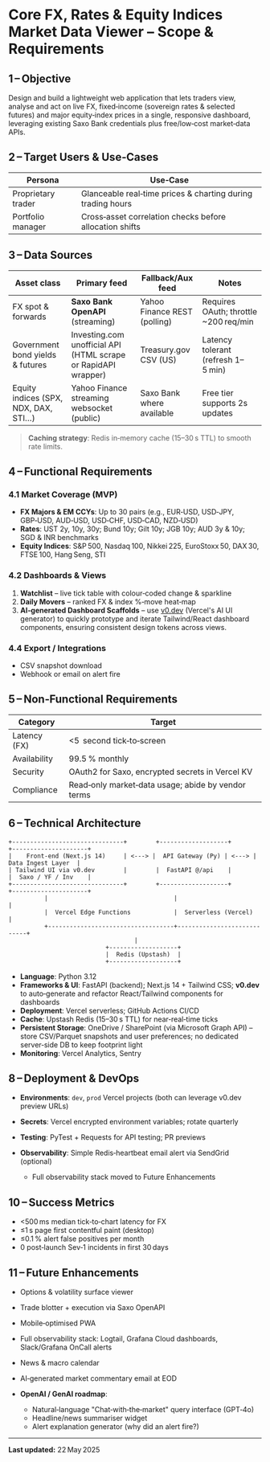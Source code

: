 # Core FX, Rates & Equity Indices Market Data Viewer – Scope & Requirements

## 1 – Objective

Design and build a lightweight web application that lets traders view, analyse and act on live FX, fixed‑income (sovereign rates & selected futures) and major equity‑index prices in a single, responsive dashboard, leveraging existing Saxo Bank credentials plus free/low‑cost market‑data APIs.

## 2 – Target Users & Use‑Cases

| Persona            | Use‑Case                                                    |
| ------------------ | ----------------------------------------------------------- |
| Proprietary trader | Glanceable real‑time prices & charting during trading hours |
| Portfolio manager  | Cross‑asset correlation checks before allocation shifts     |

## 3 – Data Sources

| Asset class                          | Primary feed                                                   | Fallback/Aux feed            | Notes                                  |
| ------------------------------------ | -------------------------------------------------------------- | ---------------------------- | -------------------------------------- |
| FX spot & forwards                   | **Saxo Bank OpenAPI** (streaming)                              | Yahoo Finance REST (polling) | Requires OAuth; throttle \~200 req/min |
| Government bond yields & futures     | Investing.com unofficial API (HTML scrape or RapidAPI wrapper) | Treasury.gov CSV (US)        | Latency tolerant (refresh 1–5 min)     |
| Equity indices (SPX, NDX, DAX, STI…) | Yahoo Finance streaming websocket (public)                     | Saxo Bank where available    | Free tier supports 2s updates          |

> **Caching strategy**: Redis in‑memory cache (15–30 s TTL) to smooth rate limits.

## 4 – Functional Requirements

### 4.1 Market Coverage (MVP)

* **FX Majors & EM CCYs**: Up to 30 pairs (e.g., EUR‑USD, USD‑JPY, GBP‑USD, AUD‑USD, USD‑CHF, USD‑CAD, NZD‑USD)
* **Rates**: UST 2y, 10y, 30y; Bund 10y; Gilt 10y; JGB 10y; AUD 3y & 10y; SGD & INR benchmarks
* **Equity Indices**: S\&P 500, Nasdaq 100, Nikkei 225, EuroStoxx 50, DAX 30, FTSE 100, Hang Seng, STI

### 4.2 Dashboards & Views

1. **Watchlist** – live tick table with colour‑coded change & sparkline
2. **Daily Movers** – ranked FX & index %‑move heat‑map
3. **AI‑generated Dashboard Scaffolds** – use [v0.dev](https://v0.dev) (Vercel's AI UI generator) to quickly prototype and iterate Tailwind/React dashboard components, ensuring consistent design tokens across views.

### 4.4 Export / Integrations

* CSV snapshot download
* Webhook or email on alert fire

## 5 – Non‑Functional Requirements

| Category     | Target                                             |
| ------------ | -------------------------------------------------- |
| Latency (FX) | <5  second tick‑to‑screen                          |
| Availability | 99.5 % monthly                                     |
| Security     | OAuth2 for Saxo, encrypted secrets in Vercel KV    |
| Compliance   | Read‑only market‑data usage; abide by vendor terms |

## 6 – Technical Architecture

```
+-------------------------------+        +-------------------+        +---------------------+
|    Front‑end (Next.js 14)     | <---> |  API Gateway (Py) | <---> |  Data Ingest Layer  |
| Tailwind UI via v0.dev        |        |  FastAPI @/api    |        |  Saxo / YF / Inv    |
+-------------------------------+        +-------------------+        +---------------------+
          |                                   |                            |
          |  Vercel Edge Functions            |  Serverless (Vercel)       |
          +-----------------------------------+----------------------------+
                                   |
                           +-------------------+
                           |  Redis (Upstash)  |
                           +-------------------+
```

* **Language**: Python 3.12
* **Frameworks & UI**: FastAPI (backend); Next.js 14 + Tailwind CSS; **v0.dev** to auto‑generate and refactor React/Tailwind components for dashboards
* **Deployment**: Vercel serverless; GitHub Actions CI/CD
* **Cache**: Upstash Redis (15–30 s TTL) for near‑real‑time ticks
* **Persistent Storage**: OneDrive / SharePoint (via Microsoft Graph API) – store CSV/Parquet snapshots and user preferences; no dedicated server‑side DB to keep footprint light
* **Monitoring**: Vercel Analytics, Sentry

## 8 – Deployment & DevOps

* **Environments**: `dev`, `prod` Vercel projects (both can leverage v0.dev preview URLs)
* **Secrets**: Vercel encrypted environment variables; rotate quarterly
* **Testing**: PyTest + Requests for API testing; PR previews
* **Observability**: Simple Redis‑heartbeat email alert via SendGrid (optional)

  * Full observability stack moved to Future Enhancements

## 10 – Success Metrics

* <500 ms median tick‑to‑chart latency for FX
* ≤1 s page first contentful paint (desktop)
* ≤0.1 % alert false positives per month
* 0 post‑launch Sev‑1 incidents in first 30 days

## 11 – Future Enhancements

* Options & volatility surface viewer
* Trade blotter + execution via Saxo OpenAPI
* Mobile‑optimised PWA
* Full observability stack: Logtail, Grafana Cloud dashboards, Slack/Grafana OnCall alerts
* News & macro calendar
* AI‑generated market commentary email at EOD
* **OpenAI / GenAI roadmap**:

  * Natural‑language "Chat‑with‑the‑market" query interface (GPT‑4o)
  * Headline/news summariser widget
  * Alert explanation generator (why did an alert fire?)

---

**Last updated:** 22 May 2025

